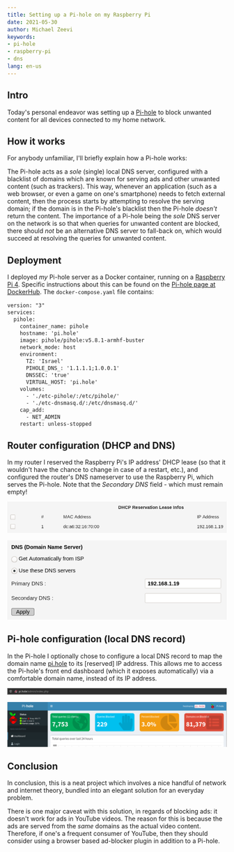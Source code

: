 ```yaml
---
title: Setting up a Pi-hole on my Raspberry Pi
date: 2021-05-30
author: Michael Zeevi
keywords:
- pi-hole
- raspberry-pi
- dns 
lang: en-us
---
```

## Intro
Today's personal endeavor was setting up a [Pi-hole](https://pi-hole.net/) to block unwanted content for all devices connected to my home network.

## How it works
For anybody unfamiliar, I'll briefly explain how a Pi-hole works:

The Pi-hole acts as a _sole_ (single) local DNS server, configured with a blacklist of domains which are known for serving ads and other unwanted content (such as trackers). This way, whenever an application (such as a web browser, or even a game on one's smartphone) needs to fetch external content, then the process starts by attempting to resolve the serving domain; if the domain is in the Pi-hole's blacklist then the Pi-hole _doesn't_ return the content.
The importance of a Pi-hole being the _sole_ DNS server on the network is so that when queries for unwanted content are blocked, there should _not_ be an alternative DNS server to fall-back on, which would succeed at resolving the queries for unwanted content.

## Deployment
I deployed _my_ Pi-hole server as a Docker container, running on a [Raspberry Pi 4](https://www.raspberrypi.org/products/raspberry-pi-4-model-b/). Specific instructions about this can be found on the [Pi-hole page at DockerHub](https://hub.docker.com/r/pihole/pihole). The `docker-compose.yaml` file contains:
```
version: "3"
services:
  pihole:
    container_name: pihole
    hostname: 'pi.hole'
    image: pihole/pihole:v5.8.1-armhf-buster
    network_mode: host
    environment:
      TZ: 'Israel'
      PIHOLE_DNS_: '1.1.1.1;1.0.0.1'
      DNSSEC: 'true'
      VIRTUAL_HOST: 'pi.hole'
    volumes:
      - './etc-pihole/:/etc/pihole/'
      - './etc-dnsmasq.d/:/etc/dnsmasq.d/'
    cap_add:
      - NET_ADMIN
    restart: unless-stopped
```

## Router configuration (DHCP and DNS)
In my router I reserved the Raspberry Pi's IP address' DHCP lease (so that it wouldn't have the chance to change in case of a restart, etc.), and configured the router's DNS nameserver to use the Raspberry Pi, which serves the Pi-hole. Note that the _Secondary DNS_ field - which must remain empty!

![Router DHCP reservation lease](res/pi-hole/router-dhcp-reservation-lease.png)

![Router DNS configuration](res/pi-hole/router-dns-config.png)

## Pi-hole configuration (local DNS record)
In the Pi-hole I optionally chose to configure a local DNS record to map the domain name [pi.hole](http://pi.hole/) to its [reserved] IP address. This allows me to access the Pi-hole's front end dashboard (which it exposes automatically) via a comfortable domain name, instead of its IP address.

![Pi-hole address bar](res/pi-hole/address-bar.png)

![Pi-hole dashboard](res/pi-hole/dashboard.png)

## Conclusion
In conclusion, this is a neat project which involves a nice handful of network and internet theory, bundled into an elegant solution for an everyday problem.

There is one major caveat with this solution, in regards of blocking ads: it doesn't work for ads in YouTube videos. The reason for this is because the ads are served from the _same_ domains as the actual video content. Therefore, if one's a frequent consumer of YouTube, then they should consider using a browser based ad-blocker plugin in addition to a Pi-hole.
